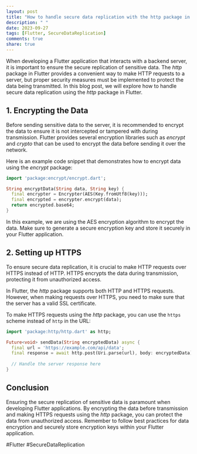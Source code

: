 ```yaml
---
layout: post
title: "How to handle secure data replication with the http package in Flutter?"
description: " "
date: 2023-09-27
tags: [Flutter, SecureDataReplication]
comments: true
share: true
---
```


When developing a Flutter application that interacts with a backend server, it is important to ensure the secure replication of sensitive data. The *http* package in Flutter provides a convenient way to make HTTP requests to a server, but proper security measures must be implemented to protect the data being transmitted. In this blog post, we will explore how to handle secure data replication using the *http* package in Flutter.

## 1. Encrypting the Data

Before sending sensitive data to the server, it is recommended to encrypt the data to ensure it is not intercepted or tampered with during transmission. Flutter provides several encryption libraries such as *encrypt* and *crypto* that can be used to encrypt the data before sending it over the network.

Here is an example code snippet that demonstrates how to encrypt data using the *encrypt* package:

```dart
import 'package:encrypt/encrypt.dart';

String encryptData(String data, String key) {
  final encrypter = Encrypter(AES(Key.fromUtf8(key)));
  final encrypted = encrypter.encrypt(data);
  return encrypted.base64;
}
```

In this example, we are using the AES encryption algorithm to encrypt the data. Make sure to generate a secure encryption key and store it securely in your Flutter application.

## 2. Setting up HTTPS

To ensure secure data replication, it is crucial to make HTTP requests over HTTPS instead of HTTP. HTTPS encrypts the data during transmission, protecting it from unauthorized access.

In Flutter, the *http* package supports both HTTP and HTTPS requests. However, when making requests over HTTPS, you need to make sure that the server has a valid SSL certificate.

To make HTTPS requests using the *http* package, you can use the `https` scheme instead of `http` in the URL:

```dart
import 'package:http/http.dart' as http;

Future<void> sendData(String encryptedData) async {
  final url = 'https://example.com/api/data';
  final response = await http.post(Uri.parse(url), body: encryptedData);
  
  // Handle the server response here
}
```

## Conclusion
Ensuring the secure replication of sensitive data is paramount when developing Flutter applications. By encrypting the data before transmission and making HTTPS requests using the *http* package, you can protect the data from unauthorized access. Remember to follow best practices for data encryption and securely store encryption keys within your Flutter application.

#Flutter #SecureDataReplication